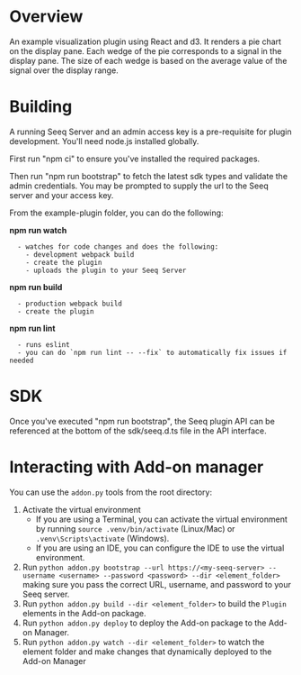 # Overview

An example visualization plugin using React and d3. It renders a pie chart on the display pane. Each wedge of the pie corresponds to a signal in the display pane. The size of each wedge is based on the average value of the signal over the display range. 

# Building

A running Seeq Server and an admin access key is a pre-requisite for plugin development. You'll need node.js installed globally. 

First run "npm ci" to ensure you've installed the required packages.

Then run "npm run bootstrap" to fetch the latest sdk types and validate the admin credentials. You may be prompted to supply the url to the Seeq server and your access key.

From the example-plugin folder, you can do the following:
 
  **npm run watch**
  
      - watches for code changes and does the following:
        - development webpack build
        - create the plugin
        - uploads the plugin to your Seeq Server

  **npm run build**
  
      - production webpack build
      - create the plugin
      
  **npm run lint**
  
      - runs eslint
      - you can do `npm run lint -- --fix` to automatically fix issues if needed

 # SDK

 Once you've executed "npm run bootstrap", the Seeq plugin API can be referenced at the bottom of the sdk/seeq.d.ts file in the API interface.

# Interacting with Add-on manager
You can use the `addon.py` tools from the root directory:
1. Activate the virtual environment
	* If you are using a Terminal, you can activate the virtual environment by running `source .venv/bin/activate`
	  (Linux/Mac) or `.venv\Scripts\activate` (Windows).
	* If you are using an IDE, you can configure the IDE to use the virtual environment.
2. Run `python addon.py bootstrap --url https://<my-seeq-server> --username <username> --password <password> --dir <element_folder>` making
   sure you pass the correct URL, username, and password to your Seeq server.
3. Run `python addon.py build --dir <element_folder>` to build the `Plugin` elements in the Add-on package.
4. Run `python addon.py deploy` to deploy the Add-on package to the Add-on Manager.
5. Run `python addon.py watch --dir <element_folder>` to watch the element folder and make changes that dynamically deployed to the Add-on Manager
